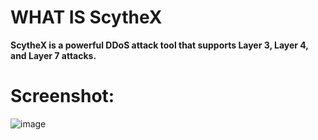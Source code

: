 # WHAT IS ScytheX
**ScytheX is a powerful DDoS attack tool that supports Layer 3, Layer 4, and Layer 7 attacks.**

# Screenshot:
![image](https://github.com/user-attachments/assets/dd62bba0-70e6-45ad-99af-ec8ae9347fce)
